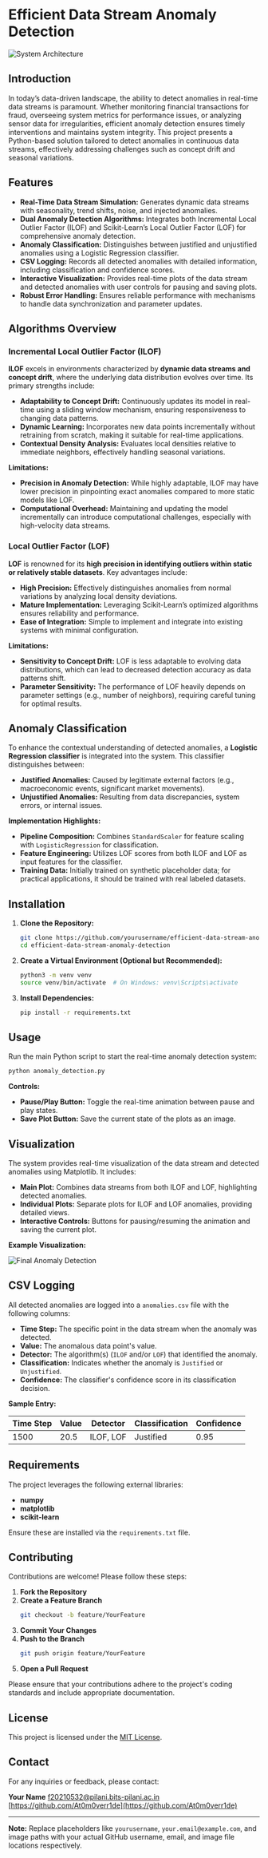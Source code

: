 # Efficient Data Stream Anomaly Detection

![System Architecture](images/system_architecture.png)

## Introduction

In today’s data-driven landscape, the ability to detect anomalies in real-time data streams is paramount. Whether monitoring financial transactions for fraud, overseeing system metrics for performance issues, or analyzing sensor data for irregularities, efficient anomaly detection ensures timely interventions and maintains system integrity. This project presents a Python-based solution tailored to detect anomalies in continuous data streams, effectively addressing challenges such as concept drift and seasonal variations.

## Features

- **Real-Time Data Stream Simulation:** Generates dynamic data streams with seasonality, trend shifts, noise, and injected anomalies.
- **Dual Anomaly Detection Algorithms:** Integrates both Incremental Local Outlier Factor (ILOF) and Scikit-Learn’s Local Outlier Factor (LOF) for comprehensive anomaly detection.
- **Anomaly Classification:** Distinguishes between justified and unjustified anomalies using a Logistic Regression classifier.
- **CSV Logging:** Records all detected anomalies with detailed information, including classification and confidence scores.
- **Interactive Visualization:** Provides real-time plots of the data stream and detected anomalies with user controls for pausing and saving plots.
- **Robust Error Handling:** Ensures reliable performance with mechanisms to handle data synchronization and parameter updates.

## Algorithms Overview

### Incremental Local Outlier Factor (ILOF)

**ILOF** excels in environments characterized by **dynamic data streams and concept drift**, where the underlying data distribution evolves over time. Its primary strengths include:

- **Adaptability to Concept Drift:** Continuously updates its model in real-time using a sliding window mechanism, ensuring responsiveness to changing data patterns.
- **Dynamic Learning:** Incorporates new data points incrementally without retraining from scratch, making it suitable for real-time applications.
- **Contextual Density Analysis:** Evaluates local densities relative to immediate neighbors, effectively handling seasonal variations.

**Limitations:**

- **Precision in Anomaly Detection:** While highly adaptable, ILOF may have lower precision in pinpointing exact anomalies compared to more static models like LOF.
- **Computational Overhead:** Maintaining and updating the model incrementally can introduce computational challenges, especially with high-velocity data streams.

### Local Outlier Factor (LOF)

**LOF** is renowned for its **high precision in identifying outliers within static or relatively stable datasets**. Key advantages include:

- **High Precision:** Effectively distinguishes anomalies from normal variations by analyzing local density deviations.
- **Mature Implementation:** Leveraging Scikit-Learn’s optimized algorithms ensures reliability and performance.
- **Ease of Integration:** Simple to implement and integrate into existing systems with minimal configuration.

**Limitations:**

- **Sensitivity to Concept Drift:** LOF is less adaptable to evolving data distributions, which can lead to decreased detection accuracy as data patterns shift.
- **Parameter Sensitivity:** The performance of LOF heavily depends on parameter settings (e.g., number of neighbors), requiring careful tuning for optimal results.

## Anomaly Classification

To enhance the contextual understanding of detected anomalies, a **Logistic Regression classifier** is integrated into the system. This classifier distinguishes between:

- **Justified Anomalies:** Caused by legitimate external factors (e.g., macroeconomic events, significant market movements).
- **Unjustified Anomalies:** Resulting from data discrepancies, system errors, or internal issues.

**Implementation Highlights:**

- **Pipeline Composition:** Combines `StandardScaler` for feature scaling with `LogisticRegression` for classification.
- **Feature Engineering:** Utilizes LOF scores from both ILOF and LOF as input features for the classifier.
- **Training Data:** Initially trained on synthetic placeholder data; for practical applications, it should be trained with real labeled datasets.

## Installation

1. **Clone the Repository:**
    ```bash
    git clone https://github.com/yourusername/efficient-data-stream-anomaly-detection.git
    cd efficient-data-stream-anomaly-detection
    ```

2. **Create a Virtual Environment (Optional but Recommended):**
    ```bash
    python3 -m venv venv
    source venv/bin/activate  # On Windows: venv\Scripts\activate
    ```

3. **Install Dependencies:**
    ```bash
    pip install -r requirements.txt
    ```

## Usage

Run the main Python script to start the real-time anomaly detection system:

```bash
python anomaly_detection.py
```

**Controls:**

- **Pause/Play Button:** Toggle the real-time animation between pause and play states.
- **Save Plot Button:** Save the current state of the plots as an image.

## Visualization

The system provides real-time visualization of the data stream and detected anomalies using Matplotlib. It includes:

- **Main Plot:** Combines data streams from both ILOF and LOF, highlighting detected anomalies.
- **Individual Plots:** Separate plots for ILOF and LOF anomalies, providing detailed views.
- **Interactive Controls:** Buttons for pausing/resuming the animation and saving the current plot.

**Example Visualization:**

![Final Anomaly Detection](images/final_integrated_detection.png)

## CSV Logging

All detected anomalies are logged into a `anomalies.csv` file with the following columns:

- **Time Step:** The specific point in the data stream when the anomaly was detected.
- **Value:** The anomalous data point's value.
- **Detector:** The algorithm(s) (`ILOF` and/or `LOF`) that identified the anomaly.
- **Classification:** Indicates whether the anomaly is `Justified` or `Unjustified`.
- **Confidence:** The classifier's confidence score in its classification decision.

**Sample Entry:**

| Time Step | Value  | Detector    | Classification | Confidence |
|-----------|--------|-------------|----------------|------------|
| 1500      | 20.5   | ILOF, LOF   | Justified      | 0.95       |

## Requirements

The project leverages the following external libraries:

- **numpy**
- **matplotlib**
- **scikit-learn**

Ensure these are installed via the `requirements.txt` file.

## Contributing

Contributions are welcome! Please follow these steps:

1. **Fork the Repository**
2. **Create a Feature Branch**
    ```bash
    git checkout -b feature/YourFeature
    ```
3. **Commit Your Changes**
4. **Push to the Branch**
    ```bash
    git push origin feature/YourFeature
    ```
5. **Open a Pull Request**

Please ensure that your contributions adhere to the project's coding standards and include appropriate documentation.

## License

This project is licensed under the [MIT License](LICENSE).

## Contact

For any inquiries or feedback, please contact:

**Your Name**
[f20210532@pilani.bits-pilani.ac.in](mailto:f20210532@pilani.bits-pilani.ac.in)
[https://github.com/At0m0verr1de](https://github.com/At0m0verr1de)

---

**Note:** Replace placeholders like `yourusername`, `your.email@example.com`, and image paths with your actual GitHub username, email, and image file locations respectively.
